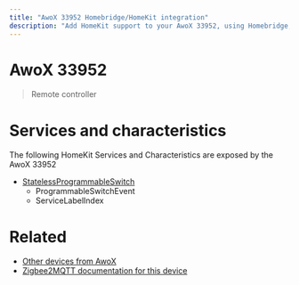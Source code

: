 ```yaml
---
title: "AwoX 33952 Homebridge/HomeKit integration"
description: "Add HomeKit support to your AwoX 33952, using Homebridge, Zigbee2MQTT and homebridge-z2m."
---
```

<!---
This file has been GENERATED using src/docgen/docgen.ts
DO NOT EDIT THIS FILE MANUALLY!
-->
# AwoX 33952
> Remote controller


# Services and characteristics
The following HomeKit Services and Characteristics are exposed by
the AwoX 33952

* [StatelessProgrammableSwitch](../../action.md)
  * ProgrammableSwitchEvent
  * ServiceLabelIndex


# Related
* [Other devices from AwoX](../index.md#awox)
* [Zigbee2MQTT documentation for this device](https://www.zigbee2mqtt.io/devices/33952.html)